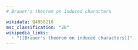 ```yaml
---
# Brauer's theorem on induced characters

wikidata: Q4958218
msc_classification: "20"
wikipedia_links:
  - "[[Brauer's theorem on induced characters]]"
---
```

